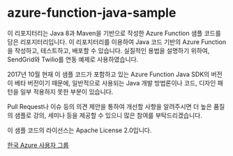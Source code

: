 # azure-function-java-sample

이 리포지터리는 Java 8과 Maven을 기반으로 작성한 Azure Function 샘플 코드를 담은 리포지터리입니다. 이 리포지터리를 이용하여 Java 코드 기반의 Azure Function을 작성하고, 테스트하고, 배포할 수 있습니다. 실질적인 용법을 설명하기 위하여, SendGrid와 Twilio를 연동 예제로 사용하였습니다.

2017년 10월 현재 이 샘플 코드가 포함하고 있는 Azure Function Java SDK의 버전이 베타 버전이기 때문에, 일반적으로 사용되는 Java 개발 방법론이나 코드, 디자인 패턴을 일부 적용하지 못한 부분이 있습니다.

Pull Request나 이슈 등의 의견 제안을 통하여 개선할 사항을 알려주시면 더 높은 품질의 샘플로 강의, 세미나 등을 제공할 수 있으니 많은 참여를 부탁드리겠습니다.

이 샘플 코드의 라이선스는 Apache License 2.0입니다.

[한국 Azure 사용자 그룹](https://www.facebook.com/groups/krazure)
